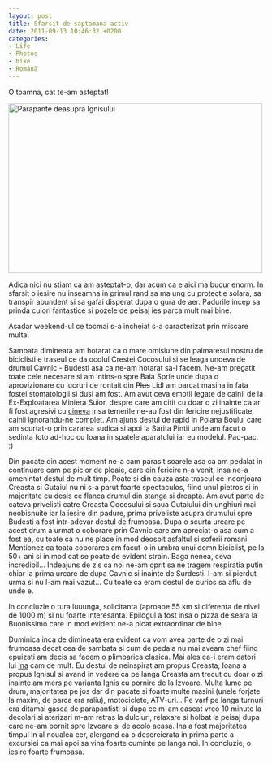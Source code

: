 ```yaml
---
layout: post
title: Sfarsit de saptamana activ
date: 2011-09-13 10:46:32 +0200
categories:
- Life
- Photos
- bike
- Română
---
```

O toamna, cat te-am asteptat!

<a href="http://www.flickr.com/photos/janos/6138225670/" title="Parapante deasupra Ignisului"><img src="http://farm7.static.flickr.com/6089/6138225670_c315bfc9fb.jpg" width="500" height="334" alt="Parapante deasupra Ignisului"></a>

Adica nici nu stiam ca am asteptat-o, dar acum ca e aici ma bucur enorm. In sfarsit o iesire nu inseamna in primul rand sa ma ung cu protectie solara, sa transpir abundent si sa gafai disperat dupa o gura de aer. Padurile incep sa prinda culori fantastice si pozele de peisaj ies parca mult mai bine.

Asadar weekend-ul ce tocmai s-a incheiat s-a caracterizat prin miscare multa.

Sambata dimineata am hotarat ca o mare omisiune din palmaresul nostru de biciclisti e traseul ce da ocolul Crestei Cocosului si se leaga undeva de drumul Cavnic - Budesti asa ca ne-am hotarat sa-l facem. Ne-am pregatit toate cele necesare si am intins-o spre Baia Sprie unde dupa o aprovizionare cu lucruri de rontait din <del>Plus</del> Lidl am parcat masina in fata fostei stomatologii si dusi am fost. Am avut ceva emotii legate de cainii de la Ex-Exploatarea Miniera Suior, despre care am citit cu doar o zi inainte ca ar fi fost agresivi cu <a href="http://tivadar-emanuel.blogspot.com/">cineva</a> insa temerile ne-au fost din fericire nejustificate, cainii ignorandu-ne complet. Am ajuns destul de rapid in Poiana Boului care am scurtat-o prin cararea sudica si apoi la Sarita Pintii unde am facut o sedinta foto ad-hoc cu Ioana in spatele aparatului iar eu modelul. Pac-pac. :)

Din pacate din acest moment ne-a cam parasit soarele asa ca am pedalat in continuare cam pe picior de ploaie, care din fericire n-a venit, insa ne-a amenintat destul de mult timp. Poate si din cauza asta traseul ce inconjoara Creasta si Gutaiul nu ni s-a parut foarte spectaculos, fiind unul pietros si in majoritate cu desis ce flanca drumul din stanga si dreapta. Am avut parte de cateva privelisti catre Creasta Cocosului si saua Gutaiului din unghiuri mai neobisnuite iar la iesire din padure, prima priveliste asupra drumului spre Budesti a fost intr-adevar destul de frumoasa. Dupa o scurta urcare pe acest drum a urmat o coborare prin Cavnic care am apreciat-o asa cum a fost ea, cu toate ca nu ne place in mod deosbit asfaltul si soferii romani. Mentionez ca toata coborarea am facut-o in umbra unui domn biciclist, pe la 50+ ani si in mod cat se poate de evident strain. Baga nenea, ceva incredibil... Indeajuns de zis ca noi ne-am oprit sa ne tragem respiratia putin chiar la prima urcare de dupa Cavnic si inainte de Surdesti. I-am si pierdut urma si nu l-am mai vazut... Cu toate ca eram destul de curios sa aflu de unde e.

In concluzie o tura luuunga, solicitanta (aproape 55 km si diferenta de nivel de 1000 m) si nu foarte interesanta. Epilogul a fost insa o pizza de seara la Buonissimo care in mod evident ne-a picat extraordinar de bine.

Duminica inca de dimineata era evident ca vom avea parte de o zi mai frumoasa decat cea de sambata si cum de pedala nu mai aveam chef fiind epuizati am decis sa facem o plimbarica clasica. Mai ales ca-i eram datori lui <a href="http://www.flickr.com/photos/janos/sets/72157603557746550/">Ina</a> cam de mult. Eu destul de neinspirat am propus Creasta, Ioana a propus Ignisul si avand in vedere ca pe langa Creasta am trecut cu doar o zi inainte am mers pe varianta Ignis cu pornire de la Izvoare. Multa lume pe drum, majoritatea pe jos dar din pacate si foarte multe masini (unele forjate la maxim, de parca era raliu), motociclete, ATV-uri... Pe varf pe langa turnuri era ditamai gasca de parapantisti si dupa ce m-am cascat vreo 10 minute la decolari si aterizari m-am retras la dulciuri, relaxare si holbat la peisaj dupa care ne-am pornit spre Izvoare si de acolo acasa. Ina a fost majoritatea timpul in al noualea cer, alergand ca o descreierata in prima parte a excursiei ca mai apoi sa vina foarte cuminte pe langa noi. In concluzie, o iesire foarte frumoasa.
